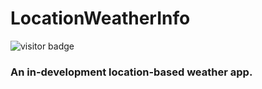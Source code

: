 # LocationWeatherInfo

![visitor badge](https://visitor-badge.glitch.me/badge?page_id=somePythonProgrammer.SpaceColonisers)

### An in-development location-based weather app.

